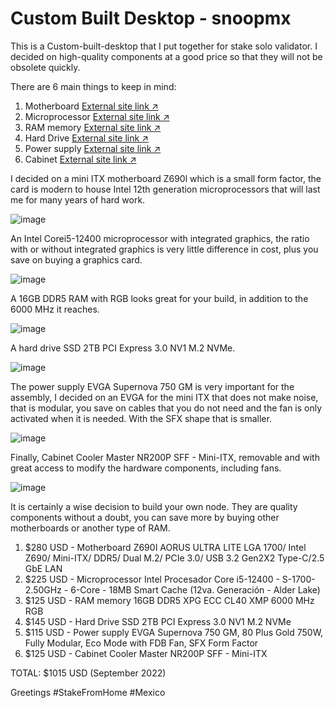 # Custom Built Desktop - snoopmx

This is a Custom-built-desktop that I put together for stake solo validator. I decided on high-quality components at a good price so that they will not be obsolete quickly.

There are 6 main things to keep in mind:

1. Motherboard [External site link ↗](https://www.amazon.com.mx/gp/product/B0B29H7DJS/ref=ppx\_yo\_dt\_b\_asin\_title\_o04\_s00?ie=UTF8\&psc=1)
2. Microprocessor [External site link ↗](https://www.amazon.com.mx/Intel-Procesador-Core-i5-12400-S-1700-2-50GHz/dp/B09NMPD8V2/ref=sr\_1\_1?\_\_mk\_es\_MX=%C3%85M%C3%85%C5%BD%C3%95%C3%91\&crid=34NCI5QC2TPLB\&keywords=1x+Procesador+Intel+Core+i5-12400%2C+S-1700%2C+2.50GHz%2C+6-Core%2C+18MB+Smart+Cache+%2812va.+Generaci%C3%B3n+-)
3. RAM memory [External site link ↗](https://www.amazon.com.mx/ADATA-Lancer-DDR5-6000MHz-AX5U6000C4016G-CLARBK/dp/B09NTNN3DF/ref=sr\_1\_3?\_\_mk\_es\_MX=%C3%85M%C3%85%C5%BD%C3%95%C3%91\&crid=1W2YSNUDZF5IK\&keywords=1x+Memoria+RAM+XPG+Lancer+RGB+Black+DDR5%2C+6000MHz%2C+16GB%2C+ECC%2C+CL40%2C+XMP\&qid=1674429134\&s=electronics\&sprefix=1x+memoria+ram+xpg+lancer+rgb+black+ddr5+6000mhz+16gb+ecc+cl40+xmp%2Celectronics%2C133\&sr=1-3\&ufe=app\_do%3Aamzn1.fos.66c34496-0d28-4d73-a0a1-97a8d87ec0b2)
4. Hard Drive [External site link ↗](https://www.amazon.com.mx/Kingston-2000GB-NVMe-Carriles-Lectura/dp/B091BG4HDW/ref=asc\_df\_B091BG4HDW/?tag=gledskshopmx-20\&linkCode=df0\&hvadid=496333178077\&hvpos=\&hvnetw=g\&hvrand=16185225575629432847\&hvpone=\&hvptwo=\&hvqmt=\&hvdev=c\&hvdvcmdl=\&hvlocint=\&hvlocphy=1010203\&hvtargid=pla-1256475787098\&psc=1)
5. Power supply [External site link ↗](https://www.amazon.com.mx/gp/product/B0939VN9QT/ref=ppx\_yo\_dt\_b\_asin\_title\_o07\_s00?ie=UTF8\&psc=1)
6. Cabinet [External site link ↗](https://www.amazon.com.mx/gp/product/B08BF8YMXC/ref=ppx\_yo\_dt\_b\_asin\_title\_o08\_s00?ie=UTF8\&psc=1)

I decided on a mini ITX motherboard Z690l which is a small form factor, the card is modern to house Intel 12th generation microprocessors that will last me for many years of hard work.

![image](https://user-images.githubusercontent.com/29342102/215007591-14a71dc4-7c37-4c0d-b6f7-b167eda8d7be.png)

An Intel Corei5-12400 microprocessor with integrated graphics, the ratio with or without integrated graphics is very little difference in cost, plus you save on buying a graphics card.

![image](https://user-images.githubusercontent.com/29342102/215007275-07461d12-e57d-4934-bc8e-c756b9cf800d.png)

A 16GB DDR5 RAM with RGB looks great for your build, in addition to the 6000 MHz it reaches.

![image](https://user-images.githubusercontent.com/29342102/215007312-8eadc0a6-e987-4243-b758-0302fd4af250.png)

A hard drive SSD 2TB PCI Express 3.0 NV1 M.2 NVMe.

![image](https://user-images.githubusercontent.com/29342102/215007603-5583e9d0-7eb0-4cd8-9e1d-ddcfcd0fee41.png)

The power supply EVGA Supernova 750 GM is very important for the assembly, I decided on an EVGA for the mini ITX that does not make noise, that is modular, you save on cables that you do not need and the fan is only activated when it is needed. With the SFX shape that is smaller.

![image](https://user-images.githubusercontent.com/29342102/215007579-36390a6c-9c66-45bc-b9fa-d844778455b1.png)

Finally, Cabinet Cooler Master NR200P SFF - Mini-ITX, removable and with great access to modify the hardware components, including fans.

![image](https://user-images.githubusercontent.com/29342102/215007561-592e7b24-5408-425a-98c6-9b29bc48e492.png)

It is certainly a wise decision to build your own node. They are quality components without a doubt, you can save more by buying other motherboards or another type of RAM.

1. $280 USD - Motherboard Z690I AORUS ULTRA LITE LGA 1700/ Intel Z690/ Mini-ITX/ DDR5/ Dual M.2/ PCIe 3.0/ USB 3.2 Gen2X2 Type-C/2.5 GbE LAN
2. $225 USD - Microprocessor Intel Procesador Core i5-12400 - S-1700-2.50GHz - 6-Core - 18MB Smart Cache (12va. Generación - Alder Lake)
3. $125 USD - RAM memory 16GB DDR5 XPG ECC CL40 XMP 6000 MHz RGB
4. $145 USD - Hard Drive SSD 2TB PCI Express 3.0 NV1 M.2 NVMe
5. $115 USD - Power supply EVGA Supernova 750 GM, 80 Plus Gold 750W, Fully Modular, Eco Mode with FDB Fan, SFX Form Factor
6. $125 USD - Cabinet Cooler Master NR200P SFF - Mini-ITX

TOTAL: $1015 USD (September 2022)

Greetings #StakeFromHome #Mexico
